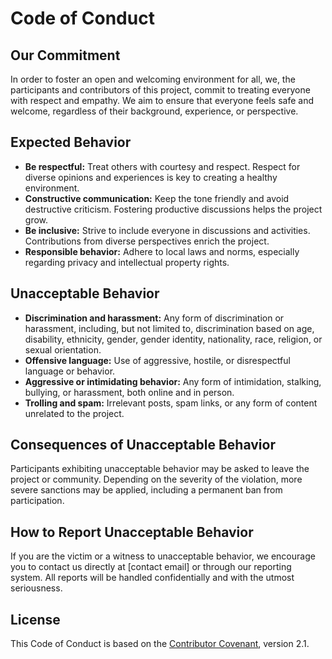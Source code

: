 # Code of Conduct

## Our Commitment

In order to foster an open and welcoming environment for all, we, the participants and contributors of this project, commit to treating everyone with respect and empathy. We aim to ensure that everyone feels safe and welcome, regardless of their background, experience, or perspective.

## Expected Behavior

- **Be respectful:** Treat others with courtesy and respect. Respect for diverse opinions and experiences is key to creating a healthy environment.
- **Constructive communication:** Keep the tone friendly and avoid destructive criticism. Fostering productive discussions helps the project grow.
- **Be inclusive:** Strive to include everyone in discussions and activities. Contributions from diverse perspectives enrich the project.
- **Responsible behavior:** Adhere to local laws and norms, especially regarding privacy and intellectual property rights.

## Unacceptable Behavior

- **Discrimination and harassment:** Any form of discrimination or harassment, including, but not limited to, discrimination based on age, disability, ethnicity, gender, gender identity, nationality, race, religion, or sexual orientation.
- **Offensive language:** Use of aggressive, hostile, or disrespectful language or behavior.
- **Aggressive or intimidating behavior:** Any form of intimidation, stalking, bullying, or harassment, both online and in person.
- **Trolling and spam:** Irrelevant posts, spam links, or any form of content unrelated to the project.

## Consequences of Unacceptable Behavior

Participants exhibiting unacceptable behavior may be asked to leave the project or community. Depending on the severity of the violation, more severe sanctions may be applied, including a permanent ban from participation.

## How to Report Unacceptable Behavior

If you are the victim or a witness to unacceptable behavior, we encourage you to contact us directly at [contact email] or through our reporting system. All reports will be handled confidentially and with the utmost seriousness.

## License

This Code of Conduct is based on the [Contributor Covenant](https://www.contributor-covenant.org/), version 2.1.
